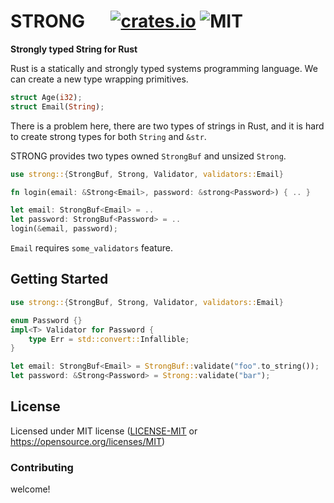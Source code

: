 # STRONG &emsp; [![crates.io](https://img.shields.io/crates/v/strong)](https://crates.io/crates/strong) ![MIT](https://img.shields.io/crates/l/strong)
<p><strong>Strongly typed String for Rust</strong></p>

Rust is a statically and strongly typed systems programming language.  We can create a new type wrapping primitives.
```rust
struct Age(i32);
struct Email(String);
```
There is a problem here, there are two types of strings in Rust, and it is hard to create strong types for both `String` and `&str`.

STRONG provides two types owned `StrongBuf` and unsized `Strong`.
```rust
use strong::{StrongBuf, Strong, Validator, validators::Email}

fn login(email: &Strong<Email>, password: &strong<Password>) { .. }

let email: StrongBuf<Email> = ..
let password: StrongBuf<Password> = ..
login(&email, password);
```
`Email` requires `some_validators` feature.

## Getting Started
```rust
use strong::{StrongBuf, Strong, Validator, validators::Email}

enum Password {}
impl<T> Validator for Password {
    type Err = std::convert::Infallible;
}

let email: StrongBuf<Email> = StrongBuf::validate("foo".to_string());
let password: &Strong<Password> = Strong::validate("bar");
```

## License
Licensed under MIT license ([LICENSE-MIT](LICENSE-MIT) or https://opensource.org/licenses/MIT)

### Contributing
welcome!
